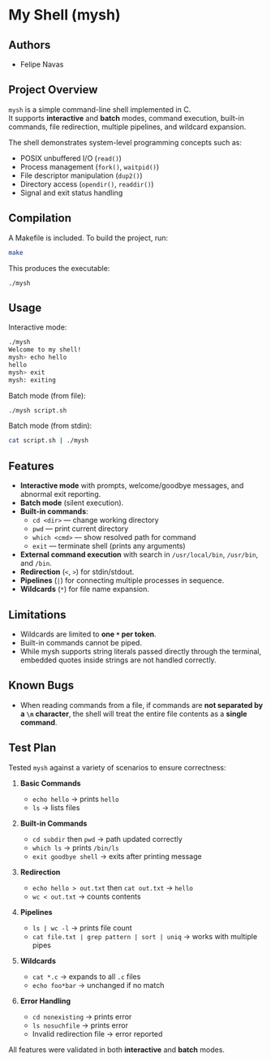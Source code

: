 # My Shell (mysh)

## Authors
- Felipe Navas 


## Project Overview
`mysh` is a simple command-line shell implemented in C.  
It supports **interactive** and **batch** modes, command execution, built-in commands, file redirection, multiple pipelines, and wildcard expansion.  

The shell demonstrates system-level programming concepts such as:
- POSIX unbuffered I/O (`read()`)
- Process management (`fork()`, `waitpid()`)
- File descriptor manipulation (`dup2()`)
- Directory access (`opendir()`, `readdir()`)
- Signal and exit status handling  

## Compilation
A Makefile is included. To build the project, run:
```bash
make
```
This produces the executable:
```
./mysh
```

## Usage
Interactive mode:
```bash
./mysh
Welcome to my shell!
mysh> echo hello
hello
mysh> exit
mysh: exiting
```

Batch mode (from file):
```bash
./mysh script.sh
```

Batch mode (from stdin):
```bash
cat script.sh | ./mysh
```

## Features
- **Interactive mode** with prompts, welcome/goodbye messages, and abnormal exit reporting.  
- **Batch mode** (silent execution).  
- **Built-in commands**:  
  - `cd <dir>` — change working directory  
  - `pwd` — print current directory  
  - `which <cmd>` — show resolved path for command  
  - `exit` — terminate shell (prints any arguments)  
- **External command execution** with search in `/usr/local/bin`, `/usr/bin`, and `/bin`.  
- **Redirection** (`<`, `>`) for stdin/stdout.  
- **Pipelines** (`|`) for connecting multiple processes in sequence.  
- **Wildcards** (`*`) for file name expansion.  

## Limitations
- Wildcards are limited to **one `*` per token**.  
- Built-in commands cannot be piped.  
- While mysh supports string literals passed directly through the terminal, embedded quotes inside strings are not handled correctly.

## Known Bugs
- When reading commands from a file, if commands are **not separated by a `\n` character**, the shell will treat the entire file contents as a **single command**.  


## Test Plan
Tested `mysh` against a variety of scenarios to ensure correctness:

1. **Basic Commands**
   - `echo hello` → prints `hello`  
   - `ls` → lists files  

2. **Built-in Commands**
   - `cd subdir` then `pwd` → path updated correctly  
   - `which ls` → prints `/bin/ls`  
   - `exit goodbye shell` → exits after printing message  

3. **Redirection**
   - `echo hello > out.txt` then `cat out.txt` → `hello`  
   - `wc < out.txt` → counts contents  

4. **Pipelines**
   - `ls | wc -l` → prints file count  
   - `cat file.txt | grep pattern | sort | uniq` → works with multiple pipes  

5. **Wildcards**
   - `cat *.c` → expands to all `.c` files  
   - `echo foo*bar` → unchanged if no match  

6. **Error Handling**
   - `cd nonexisting` → prints error  
   - `ls nosuchfile` → prints error 
   - Invalid redirection file → error reported  

All features were validated in both **interactive** and **batch** modes.  
